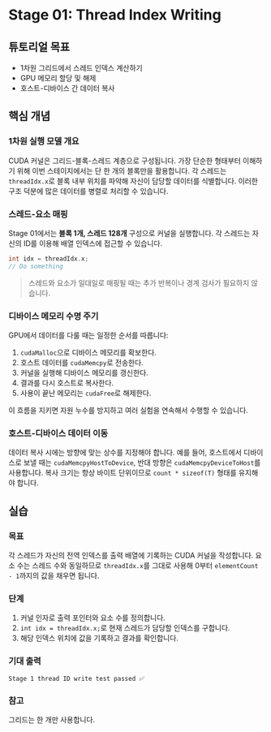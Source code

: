 # Stage 01: Thread Index Writing

## 튜토리얼 목표

- 1차원 그리드에서 스레드 인덱스 계산하기
- GPU 메모리 할당 및 해제
- 호스트-디바이스 간 데이터 복사

## 핵심 개념

### 1차원 실행 모델 개요

CUDA 커널은 그리드-블록-스레드 계층으로 구성됩니다. 가장 단순한 형태부터 이해하기 위해 이번 스테이지에서는 단 한 개의 블록만을 활용합니다. 각 스레드는 `threadIdx.x`로 블록 내부 위치를 파악해 자신이 담당할 데이터를 식별합니다. 이러한 구조 덕분에 많은 데이터를 병렬로 처리할 수 있습니다.

### 스레드-요소 매핑

Stage 01에서는 **블록 1개, 스레드 128개** 구성으로 커널을 실행합니다. 각 스레드는 자신의 ID를 이용해 배열 인덱스에 접근할 수 있습니다.

```cpp
int idx = threadIdx.x;
// Do something
```

> 스레드와 요소가 일대일로 매핑될 때는 추가 반복이나 경계 검사가 필요하지 않습니다.

### 디바이스 메모리 수명 주기

GPU에서 데이터를 다룰 때는 일정한 순서를 따릅니다:

1. `cudaMalloc`으로 디바이스 메모리를 확보한다.
2. 호스트 데이터를 `cudaMemcpy`로 전송한다.
3. 커널을 실행해 디바이스 메모리를 갱신한다.
4. 결과를 다시 호스트로 복사한다.
5. 사용이 끝난 메모리는 `cudaFree`로 해제한다.

이 흐름을 지키면 자원 누수를 방지하고 여러 실험을 연속해서 수행할 수 있습니다.

### 호스트-디바이스 데이터 이동

데이터 복사 시에는 방향에 맞는 상수를 지정해야 합니다. 예를 들어, 호스트에서 디바이스로 보낼 때는 `cudaMemcpyHostToDevice`, 반대 방향은 `cudaMemcpyDeviceToHost`를 사용합니다. 복사 크기는 항상 바이트 단위이므로 `count * sizeof(T)` 형태를 유지해야 합니다.

## 실습

### 목표

각 스레드가 자신의 전역 인덱스를 출력 배열에 기록하는 CUDA 커널을 작성합니다. 요소 수는 스레드 수와 동일하므로 `threadIdx.x`를 그대로 사용해 0부터 `elementCount - 1`까지의 값을 채우면 됩니다.

### 단계

1. 커널 인자로 출력 포인터와 요소 수를 정의합니다.
2. `int idx = threadIdx.x;`로 현재 스레드가 담당할 인덱스를 구합니다.
3. 해당 인덱스 위치에 값을 기록하고 결과를 확인합니다.

### 기대 출력

```
Stage 1 thread ID write test passed ✅
```
### 참고

그리드는 한 개만 사용합니다.
